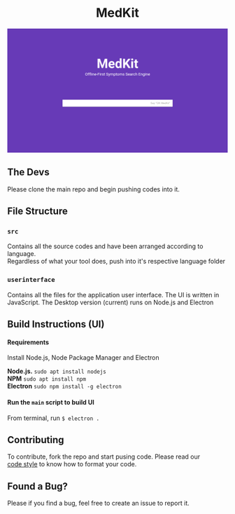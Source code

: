 <center> <h1> MedKit </h1> </center>

![MedKit](userinterface/images/MedKit2.0.png)    

## The Devs
Please clone the main repo and begin pushing codes into it.

## File Structure
### `src`

Contains all the source codes and have been arranged according to language.  
Regardless of what your tool does, push into it's respective language folder  
    
### `userinterface`

Contains all the files for the application user interface. The UI is written in  
JavaScript. The Desktop version (current) runs on Node.js and Electron  

## Build Instructions (UI)
#### Requirements   

Install Node.js, Node Package Manager and Electron  

__Node.js.__ `sudo apt install nodejs`    
__NPM__ `sudo apt install npm`   
__Electron__ `sudo npm install -g electron`  

#### Run the `main` script to build UI

From terminal, run `$ electron .`

## Contributing

To contribute, fork the repo and start pusing code. Please read our   
[code style](#) to know how to format your code.

## Found a Bug?

Please if you find a bug, feel free to create an issue to report it.  
